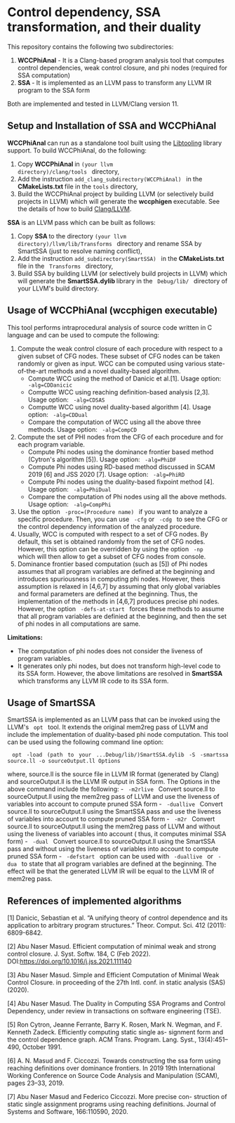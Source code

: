 <h1>Control dependency, SSA transformation, and their duality</h1>

This repository contains the following two subdirectories: 

1. <strong>WCCPhiAnal</strong> - It is a Clang-based program analysis tool that computes control dependencies, weak control closure, and phi nodes (required for SSA computation)
2. <strong> SSA </strong> - It is implemented as an LLVM pass to transform any LLVM IR program to the SSA form

Both are implemented and tested in LLVM/Clang version 11.

<h2> Setup and Installation of SSA and WCCPhiAnal </h2>

<strong> WCCPhiAnal </strong> can run as a standalone tool built using the [Libtooling](https://clang.llvm.org/docs/LibTooling.html) library support. To build WCCPhiAnal, do the following:
1. Copy <strong> WCCPhiAnal </strong> in <code >(your llvm directory)/clang/tools </code> directory,
2. Add the instruction <code>add_clang_subdirectory(WCCPhiAnal) </code> in the <strong>CMakeLists.txt </strong> file in the <code>tools</code> directory,
3. Build the WCCPhiAnal project by building LLVM (or selectively build projects in LLVM)  which will generate the <strong> wccphigen </strong> executable. See the details of how to build [Clang/LLVM](https://llvm.org/docs/GettingStarted.html).


<strong> SSA </strong> is an LLVM pass which can be built as follows:
1. Copy <strong> SSA </strong> to the directory  <code >(your llvm directory)/llvm/lib/Transforms </code> directory and rename SSA by SmartSSA (just to resolve naming conflict),
2. Add the instruction <code>add_subdirectory(SmartSSA) </code> in the <strong>CMakeLists.txt </strong> file in the <code> Transforms </code> directory,
3. Build SSA by building LLVM (or selectively build projects in LLVM)  which will generate the <strong> SmartSSA.dylib </strong> library in the <code> Debug/lib/ </code> directory of your LLVM's build directory. 

<h2>  Usage of  WCCPhiAnal (wccphigen executable)</h2>
This tool performs intraprocedural analysis of source code written in C language and can be used to compute the following:

1. Compute the weak control closure of each procedure with respect to a given subset of CFG nodes. These subset of CFG nodes can be taken randomly or given as input. WCC can be computed using various state-of-the-art methods and a novel duality-based algorithm.
   - Compute WCC using the method of Danicic et al.[1]. Usage option: <code> -alg=CDDanicic </code> 
   - Computte WCC using reaching definition-based analysis [2,3]. Usage option: <code> -alg=CDSAS </code> 
   - Computte WCC using novel duality-based algorithm [4]. Usage option: <code> -alg=CDDual </code>
   - Compare the computation of WCC using all the above three methods.  Usage option: <code> -alg=CompCD </code>
2. Compute the set of PHI nodes from the CFG of each procedure and for each program variable. 
   - Compute Phi nodes using the dominance frontier based method (Cytron's algorithm [5]). Usage option: <code> -alg=PhiDF </code> 
   - Compute Phi nodes using RD-based method discussed in SCAM 2019 [6] and JSS 2020 [7]. Usage option: <code> -alg=PhiRD </code> 
   - Compute Phi nodes using the duality-based fixpoint method [4]. Usage option: <code> -alg=PhiDual </code> 
   - Compare the computation of Phi nodes using all the above methods. Usage option: <code> -alg=CompPhi </code>
3. Use the option <code> -proc=(Procedure name) </code> if you want to analyze a specific procedure. Then, you can use <code> -cfg</code> or <code> -cdg </code> to see the CFG or the control dependency information of the analyzed procedure.
4. Usually, WCC is computed with respect to a set of CFG nodes. By default, this set is obtained randomly from the set of CFG nodes. However, this option can be overridden by using the option <code> -np </code> which will then allow to get a subset of CFG nodes from console.
5. Dominance frontier based computation (such as [5]) of Phi nodes assumes that all program variables are defined at the beginning and introduces spuriousness in computing phi nodes. However, theis assumption is relaxed in [4,6,7] by assuming that only global variables and formal parameters are defined at the beginning. Thus, the implementation of the methods in [4,6,7] produces precise phi nodes. However, the option  <code> -defs-at-start </code> forces these methods to assume that all program variables are definied at the beginning, and then the set of phi nodes in all computations are same.

<strong> Limitations: </strong>
- The computation of phi nodes does not consider the liveness of program variables. 
- It generates only phi nodes, but does not transform high-level code to its SSA form. 
However, the above limitations are resolved in <strong> SmartSSA </strong> which transforms any LLVM IR code to its SSA form.


<h2>  Usage of  SmartSSA</h2>

SmartSSA is implemented as an LLVM pass that can be invoked using the LLVM's <code> opt </code> tool. It extends the original mem2reg pass of LLVM and include the implementation of duality-based phi node computation. This tool can be used using the following command line option:
<p align="justify">
<code> opt -load (path to your ...Debug/lib/)SmartSSA.dylib -S -smartssa source.ll -o sourceOutput.ll Options </code>
</p>
where, source.ll is the source file in LLVM IR format (generated by Clang) and sourceOutput.ll is the LLVM IR output in SSA form. The Options in the above command include the following:
- <code> -m2rlive </code> Convert source.ll to sourceOutput.ll using the mem2reg pass of LLVM and use the liveness of variables into account to compute pruned SSA form
- <code> -duallive </code> Convert source.ll to sourceOutput.ll using the SmartSSA pass and use the liveness of variables into account to compute pruned SSA form
- <code> -m2r </code> Convert source.ll to sourceOutput.ll using the mem2reg pass of LLVM and without using the liveness of variables into account ( thus, it computes minimal SSA form)
- <code> -dual </code> Convert source.ll to sourceOutput.ll using the SmartSSA pass and without using the liveness of variables into account to compute pruned SSA form
- <code> -defstart </code>  option can be used with <code> -duallive </code> or <code> -dua </code> to state that all program variables are defined at the beginning. The effect will be that the generated LLVM IR will be equal to the LLVM IR of mem2reg pass.


<h2>  References of implemented algorithms </h2>

[1] Danicic, Sebastian et al. “A unifying theory of control dependence and its application to arbitrary program structures.” Theor. Comput. Sci. 412 (2011): 6809-6842. 

[2] Abu Naser Masud. Efficient computation of minimal weak and strong control closure. J. Syst. Softw. 184, C (Feb 2022). DOI:https://doi.org/10.1016/j.jss.2021.111140 

[3] Abu Naser Masud. Simple and Efficient Computation of Minimal Weak Control Closure. in proceeding of the 27th Intl. conf. in static analysis (SAS) (2020). 

[4] Abu Naser Masud. The Duality in Computing SSA Programs and Control Dependency, under review in transactions on software engineering (TSE).

[5] Ron Cytron, Jeanne Ferrante, Barry K. Rosen, Mark N. Wegman,
and F. Kenneth Zadeck. Efficiently computing static single as- signment form and the control dependence graph. ACM Trans.
Program. Lang. Syst., 13(4):451–490, October 1991.

[6] A. N. Masud and F. Ciccozzi. Towards constructing the ssa form using reaching definitions over dominance frontiers. In 2019 19th International Working Conference on Source Code Analysis and Manipulation (SCAM), pages 23–33, 2019.

[7] Abu Naser Masud and Federico Ciccozzi. More precise con- struction of static single assignment programs using reaching definitions. Journal of Systems and Software, 166:110590, 2020.
